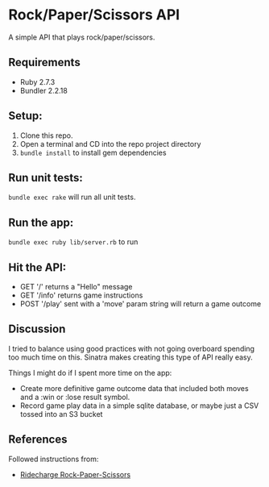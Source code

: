 # Rock/Paper/Scissors API
A simple API that plays rock/paper/scissors.

## Requirements
- Ruby 2.7.3
- Bundler 2.2.18

## Setup:
1. Clone this repo.
2. Open a terminal and CD into the repo project directory
3. `bundle install` to install gem dependencies

## Run unit tests:
`bundle exec rake` will run all unit tests.

## Run the app:
`bundle exec ruby lib/server.rb` to run

## Hit the API:
- GET '/' returns a "Hello" message
- GET '/info' returns game instructions
- POST '/play' sent with a 'move' param string will return a game outcome

## Discussion
I tried to balance using good practices with not going overboard spending too much time on this. Sinatra makes creating this type of API really easy.

Things I might do if I spent more time on the app:
- Create more definitive game outcome data that included both moves and a :win or :lose result symbol.
- Record game play data in a simple sqlite database, or maybe just a CSV tossed into an S3 bucket

## References
Followed instructions from:
- [Ridecharge Rock-Paper-Scissors](https://github.com/ridecharge/rps)
